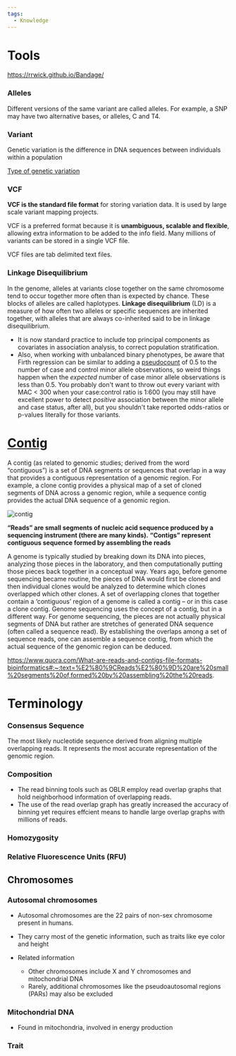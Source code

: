 ```yaml
---
tags:
  - Knowledge
---
```

# Tools

https://rrwick.github.io/Bandage/

### Alleles

Different versions of the same variant are called alleles. For example, a SNP may have two alternative bases, or alleles, C and T4.

### Variant

Genetic variation is the difference in DNA sequences between individuals within a population

[Type of genetic variation](https://www.ebi.ac.uk/training/online/courses/human-genetic-variation-introduction/what-is-genetic-variation/types-of-genetic-variation/)

### VCF

**VCF is the standard file format** for storing variation data. It is used by large scale variant mapping projects.

VCF is a preferred format because it is **unambiguous, scalable and flexible**, allowing extra information to be added to the info field. Many millions of variants can be stored in a single VCF file.

VCF files are tab delimited text files.

### Linkage Disequilibrium

In the genome, alleles at variants close together on the same chromosome tend to occur together more often than is expected by chance. These blocks of alleles are called haplotypes. **Linkage disequilibrium** (LD) is a measure of how often two alleles or specific sequences are inherited together, with alleles that are always co-inherited said to be in linkage disequilibrium.

- It is now standard practice to include top principal components as covariates in association analysis, to correct population stratification.
- Also, when working with unbalanced binary phenotypes, be aware that Firth regression can be similar to adding a [pseudocount](https://en.wikipedia.org/wiki/Additive_smoothing) of 0.5 to the number of case and control minor allele observations, so weird things happen when the _expected_ number of case minor allele observations is less than 0.5. You probably don't want to throw out every variant with MAC < 300 when your case:control ratio is 1:600 (you may still have excellent power to detect _positive_ association between the minor allele and case status, after all), but you shouldn't take reported odds-ratios or p-values literally for those variants.

# [Contig](https://www.genome.gov/genetics-glossary/Contig)

A contig (as related to genomic studies; derived from the word “contiguous”) is a set of DNA segments or sequences that overlap in a way that provides a contiguous representation of a genomic region. For example, a clone contig provides a physical map of a set of cloned segments of DNA across a genomic region, while a sequence contig provides the actual DNA sequence of a genomic region.

![contig](https://www.genome.gov/sites/default/files/media/images/tg/Contig.jpg)

**“Reads” are small segments of nucleic acid sequence produced by a sequencing instrument (there are many kinds).** **“Contigs” represent contiguous sequence formed by assembling the reads**

A genome is typically studied by breaking down its DNA into pieces, analyzing those pieces in the laboratory, and then computationally putting those pieces back together in a conceptual way. Years ago, before genome sequencing became routine, the pieces of DNA would first be cloned and then individual clones would be analyzed to determine which clones overlapped which other clones. A set of overlapping clones that together contain a ‘contiguous’ region of a genome is called a contig – or in this case a clone contig. Genome sequencing uses the concept of a contig, but in a different way. For genome sequencing, the pieces are not actually physical segments of DNA but rather are stretches of generated DNA sequence (often called a sequence read). By establishing the overlaps among a set of sequence reads, one can assemble a sequence contig, from which the actual sequence of the genomic region can be deduced.

https://www.quora.com/What-are-reads-and-contigs-file-formats-bioinformatics#:~:text=%E2%80%9CReads%E2%80%9D%20are%20small%20segments%20of,formed%20by%20assembling%20the%20reads.

# Terminology

### Consensus Sequence

The most likely nucleotide sequence derived from aligning multiple overlapping reads. It represents the most accurate representation of the genomic region.

### Composition

- The read binning tools such as OBLR employ read overlap graphs that hold neighborhood information of overlapping reads.
- The use of the read overlap graph has greatly increased the accuracy of binning yet requires effcient means to handle large overlap graphs with millions of reads.

### Homozygosity

### Relative Fluorescence Units (RFU)

## Chromosomes

### Autosomal chromosomes

- Autosomal chromosomes are the 22 pairs of non-sex chromosome present in humans.
- They carry most of the genetic information, such as traits like eye color and height

- Related information
	- Other chromosomes include X and Y chromosomes and mitochondrial DNA
	- Rarely, additional chromosomes like the pseudoautosomal regions (PARs) may also be excluded

### Mitochondrial DNA

- Found in mitochondria, involved in energy production

### Trait
